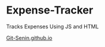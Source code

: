 # Expense-Tracker
 Tracks Expenses
 Using JS and HTML

[Git-Senin.github.io](https://git-senin.github.io/)
